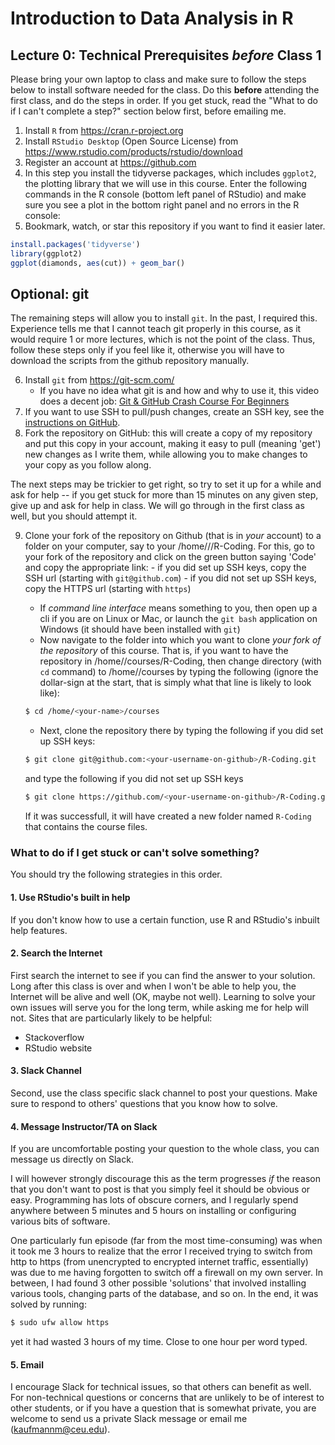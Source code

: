# Introduction to Data Analysis in R

## Lecture 0: Technical Prerequisites *before* Class 1

Please bring your own laptop to class and make sure to follow the steps below to install software needed for the class. Do this **before** attending the first class, and do the steps in order. If you get stuck, read the "What to do if I can't complete a step?" section below first, before emailing me.

1. Install `R` from https://cran.r-project.org
2. Install `RStudio Desktop` (Open Source License) from https://www.rstudio.com/products/rstudio/download
3. Register an account at https://github.com
4. In this step you install the tidyverse packages, which includes `ggplot2`, the plotting library that we will use in this course. Enter the following commands in the R console (bottom left panel of RStudio) and make sure you see a plot in the bottom right panel and no errors in the R console:
5. Bookmark, watch, or star this repository if you want to find it easier later.

```r
install.packages('tidyverse')
library(ggplot2)
ggplot(diamonds, aes(cut)) + geom_bar()
```

## Optional: git

The remaining steps will allow you to install `git`. In the past, I required this. Experience tells me that I cannot teach git properly in this course, as it would require 1 or more lectures, which is not the point of the class. Thus, follow these steps only if you feel like it, otherwise you will have to download the scripts from the github repository manually. 

6. Install `git` from https://git-scm.com/
   - If you have no idea what git is and how and why to use it, this video does a decent job: [Git & GitHub Crash Course For Beginners](https://www.youtube.com/watch?v=SWYqp7iY_Tc)
8. If you want to use SSH to pull/push changes, create an SSH key, see the [instructions on GitHub](https://docs.github.com/en/authentication/connecting-to-github-with-ssh/generating-a-new-ssh-key-and-adding-it-to-the-ssh-agent).
9. Fork the repository on GitHub: this will create a copy of my repository and put this copy in your account, making it easy to pull (meaning 'get') new changes as I write them, while allowing you to make changes to your copy as you follow along.

The next steps may be trickier to get right, so try to set it up for a while and ask for help -- if you get stuck for more than 15 minutes on any given step, give up and ask for help in class. We will go through in the first class as well, but you should attempt it.

9. Clone your fork of the repository on Github (that is in *your* account) to a folder on your computer, say to your /home/<your-name>/<path-to-course-materials>/R-Coding. For this, go to your fork of the repository and click on the green button saying 'Code' and copy the appropriate link:
        - if you did set up SSH keys, copy the SSH url (starting with `git@github.com`)
        - if you did not set up SSH keys, copy the HTTPS url (starting with `https`)
   - If *command line interface* means something to you, then open up a cli if you are on Linux or Mac, or launch the `git bash` application on Windows (it should have been installed with `git`)
   - Now navigate to the folder into which you want to clone *your fork of the repository* of this course. That is, if you want to have the repository in /home/<your-name>/courses/R-Coding, then change directory (with `cd` command) to /home/<your-name>/courses by typing the following (ignore the dollar-sign at the start, that is simply what that line is likely to look like):
   
   ```bash
   $ cd /home/<your-name>/courses
   ```
   - Next, clone the repository there by typing the following if you did set up SSH keys:
   ```bash
   $ git clone git@github.com:<your-username-on-github>/R-Coding.git
   ```
   and type the following if you did not set up SSH keys
   ```bash
   $ git clone https://github.com/<your-username-on-github>/R-Coding.git 
   ```
   If it was successfull, it will have created a new folder named `R-Coding` that contains the course files.
   
### What to do if I get stuck or can't solve something?

You should try the following strategies in this order.

#### 1. Use RStudio's built in help

If you don't know how to use a certain function, use R and RStudio's inbuilt help features.

#### 2. Search the Internet

First search the internet to see if you can find the answer to your solution. Long after this class is over and when I won't be able to help you, the Internet will be alive and well (OK, maybe not well). Learning to solve your own issues will serve you for the long term, while asking me for help will not. Sites that are particularly likely to be helpful:

- Stackoverflow
- RStudio website

#### 3. Slack Channel

Second, use the class specific slack channel to post your questions. Make sure to respond to others' questions that you know how to solve.

#### 4. Message Instructor/TA on Slack

If you are uncomfortable posting your question to the whole class, you can message us directly on Slack.

I will however strongly discourage this as the term progresses *if* the reason that you don't want to post is that you simply feel it should be obvious or easy. Programming has lots of obscure corners, and I regularly spend anywhere between 5 minutes and 5 hours on installing or configuring various bits of software. 

One particularly fun episode (far from the most time-consuming) was when it took me 3 hours to realize that the error I received trying to switch from http to https (from unencrypted to encrypted internet traffic, essentially) was due to me having forgotten to switch off a firewall on my own server. In between, I had found 3 other possible 'solutions' that involved installing various tools, changing parts of the database, and so on. In the end, it was solved by running:

```bash
$ sudo ufw allow https
```

yet it had wasted 3 hours of my time. Close to one hour per word typed.

#### 5. Email 

I encourage Slack for technical issues, so that others can benefit as well. For non-technical questions or concerns that are unlikely to be of interest to other students, or if you have a question that is somewhat private, you are welcome to send us a private Slack message or email me (kaufmannm@ceu.edu).
